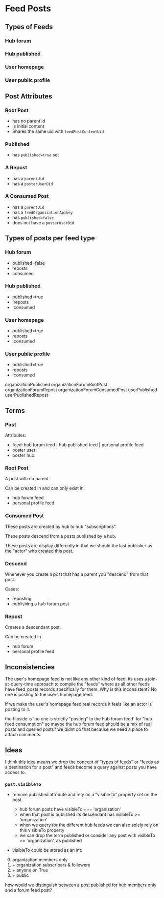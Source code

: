 # Feed Posts


## Types of Feeds

### Hub forum
### Hub published
### User homepage
### User public profile

## Post Attributes

### Root Post

- has no parent id
- Is initial content
- Shares the same uid with `feedPostContentUid`

### Published

- has `published=true` set

### A Repost

- has a `parentUid`
- has a `posterUserDid`

### A Consumed Post

- has a `parentUid`
- has a `feedOrganizationApikey`
- has `published=false`
- does not have a `posterUserDid`



## Types of posts per feed type


### Hub forum
  - published=false
  - reposts
  - consumed

### Hub published
  - published=true
  - !reposts
  - !consumed

### User homepage
  - published=true
  - reposts
  - !consumed

### User public profile
  - published=true
  - reposts
  - !consumed



organizationPublished
organizationForumRootPost
organizationForumRepost
organizationForumConsumedPost
userPublished
userPublishedRepost


## Terms

### Post

Attributes:
- feed: hub forum feed | hub published feed | personal profile feed
- poster user:
- poster hub:

### Root Post

A post with no parent.

Can be created in and can only exist in:
- hub forum feed
- personal profile feed

### Consumed Post

These posts are created by hub to hub "subscriptions".

These posts descend from a posts published by a hub.

These posts are display differently in that we should the last publisher as the "actor" who created this post.

### Descend

Whenever you create a post that has a parent you "descend" from that post.

Cases:
- reposting
- publishing a hub forum post

### Repost

Creates a descendant post.

Can be created in
- hub forum
- personal profile feed




## Inconsistencies

The user's homepage feed is not like any other kind of feed. its uses a join-at-query-time approach to compile the "feeds" where as all other feeds have feed_posts records specifically for them. Why is this inconsistent? No one is posting to the users homepage feed.

If we make the user's homepage feed real records it feels like an actor is posting to it.

the flipside is 'no one is strictly "posting" to the hub forum feed' for "hub feed consumption" so maybe the hub forum feed should be a mix of real posts and queried posts? we didnt do that because we need a place to attach comments.


## Ideas

I think this idea means we drop the concept of "types of feeds" or "feeds as a destination for a post" and feeds become a query against posts you have access to.

### `post.visibleTo`

- remove published attribute and rely on a "visible to" property set on the post.
  - hub forum posts have visibleTo === 'organization'
  - when that post is published its descendant has visibleTo >= 'organization'
  - when we query for the different hub feeds we can also solely rely on this visibleTo property
  - we can drop the term published or consider any post with visibleTo >= 'organization', as published

- visibleTo could be stored as an int:

0. organization members only
1. \+ organization subscribers & followers
2. \+ anyone on True
3. \+ public

how would we distinguish between a post published for hub members only and a forum feed post?
